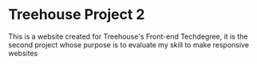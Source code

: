 # Treehouse Project 2

This is a website created for Treehouse's Front-end Techdegree, it is the second project whose purpose is to evaluate my skill to make responsive websites
